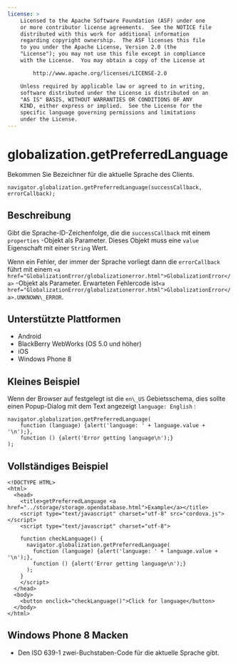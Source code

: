 ```yaml
---
license: >
    Licensed to the Apache Software Foundation (ASF) under one
    or more contributor license agreements.  See the NOTICE file
    distributed with this work for additional information
    regarding copyright ownership.  The ASF licenses this file
    to you under the Apache License, Version 2.0 (the
    "License"); you may not use this file except in compliance
    with the License.  You may obtain a copy of the License at

        http://www.apache.org/licenses/LICENSE-2.0

    Unless required by applicable law or agreed to in writing,
    software distributed under the License is distributed on an
    "AS IS" BASIS, WITHOUT WARRANTIES OR CONDITIONS OF ANY
    KIND, either express or implied.  See the License for the
    specific language governing permissions and limitations
    under the License.
---
```


# globalization.getPreferredLanguage

Bekommen Sie Bezeichner für die aktuelle Sprache des Clients.

    navigator.globalization.getPreferredLanguage(successCallback, errorCallback);
    

## Beschreibung

Gibt die Sprache-ID-Zeichenfolge, die die `successCallback` mit einem `properties` -Objekt als Parameter. Dieses Objekt muss eine `value` Eigenschaft mit einer `String` Wert.

Wenn ein Fehler, der immer der Sprache vorliegt dann die `errorCallback` führt mit einem `<a href="GlobalizationError/globalizationerror.html">GlobalizationError</a>` -Objekt als Parameter. Erwarteten Fehlercode ist`<a href="GlobalizationError/globalizationerror.html">GlobalizationError</a>.UNKNOWN\_ERROR`.

## Unterstützte Plattformen

*   Android
*   BlackBerry WebWorks (OS 5.0 und höher)
*   iOS
*   Windows Phone 8

## Kleines Beispiel

Wenn der Browser auf festgelegt ist die `en\_US` Gebietsschema, dies sollte einen Popup-Dialog mit dem Text angezeigt `language: English` :

    navigator.globalization.getPreferredLanguage(
        function (language) {alert('language: ' + language.value + '\n');},
        function () {alert('Error getting language\n');}
    );
    

## Vollständiges Beispiel

    <!DOCTYPE HTML>
    <html>
      <head>
        <title>getPreferredLanguage <a href="../storage/storage.opendatabase.html">Example</a></title>
        <script type="text/javascript" charset="utf-8" src="cordova.js"></script>
        <script type="text/javascript" charset="utf-8">
    
        function checkLanguage() {
          navigator.globalization.getPreferredLanguage(
            function (language) {alert('language: ' + language.value + '\n');},
            function () {alert('Error getting language\n');}
          );
        }
        </script>
      </head>
      <body>
        <button onclick="checkLanguage()">Click for language</button>
      </body>
    </html>
    

## Windows Phone 8 Macken

*   Den ISO 639-1 zwei-Buchstaben-Code für die aktuelle Sprache gibt.